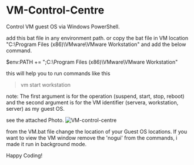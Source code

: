 # VM-Control-Centre
Control VM guest OS via Windows PowerShell.

add this bat file in any environment path. or copy the bat file in VM location "C:\Program Files (x86)\VMware\VMware Workstation" and add the below command.

 $env:PATH += ";C:\Program Files (x86)\VMware\VMware Workstation"

this will help you to run commands like this 
>vm start workstation

note: The first argument is for the operation (suspend, start, stop, reboot) and the second argument is for the VM identifier (servera, workstation, server) as my guest OS.

see the attached Photo.
![VM-control-centre](https://github.com/ray2ker/VM-Control-Centre/assets/19851004/3d980738-d7c3-4584-8417-c980000fce3e)

from the VM.bat file change the location of your Guest OS locations.
If you want to view the VM window remove the 'nogui' from the commands, i made it run in background mode.

Happy Coding!
